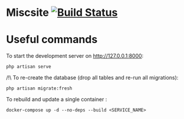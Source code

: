 # Miscsite [![Build Status](https://travis-ci.org/isqo/Miscsite.svg?branch=master)](https://travis-ci.org/isqo/Miscsite)
# Useful commands

To start the development server on <http://127.0.0.1:8000>:
```
php artisan serve
```

/!\ To re-create the database (drop all tables and re-run all migrations):
```
php artisan migrate:fresh
```

To rebuild and update a single container :
```
docker-compose up -d --no-deps --build <SERVICE_NAME>
```

